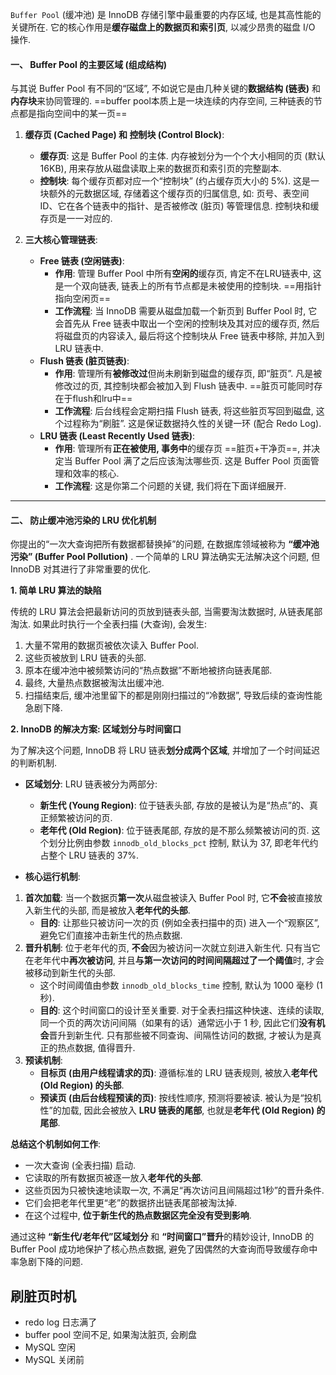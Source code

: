 `Buffer Pool` (缓冲池) 是 InnoDB 存储引擎中最重要的内存区域, 也是其高性能的关键所在. 它的核心作用是**缓存磁盘上的数据页和索引页**, 以减少昂贵的磁盘 I/O 操作.
#### 一、 Buffer Pool 的主要区域 (组成结构)

与其说 Buffer Pool 有不同的“区域”, 不如说它是由几种关键的**数据结构 (链表)** 和**内存块**来协同管理的.
==buffer pool本质上是一块连续的内存空间, 三种链表的节点都是指向空间中的某一页==
1.  **缓存页 (Cached Page) 和 控制块 (Control Block)**:
    * **缓存页**: 这是 Buffer Pool 的主体. 内存被划分为一个个大小相同的页 (默认 16KB), 用来存放从磁盘读取上来的数据页和索引页的完整副本.
    * **控制块**: 每个缓存页都对应一个“控制块” (约占缓存页大小的 5%). 这是一块额外的元数据区域, 存储着这个缓存页的归属信息, 如: 页号、表空间 ID、它在各个链表中的指针、是否被修改 (脏页) 等管理信息. 控制块和缓存页是一一对应的.

2.  **三大核心管理链表**:
    * **Free 链表 (空闲链表)**:
        * **作用**: 管理 Buffer Pool 中所有**空闲的**缓存页, 肯定不在LRU链表中, 这是一个双向链表, 链表上的所有节点都是未被使用的控制块. ==用指针指向空闲页==
        * **工作流程**: 当 InnoDB 需要从磁盘加载一个新页到 Buffer Pool 时, 它会首先从 Free 链表中取出一个空闲的控制块及其对应的缓存页, 然后将磁盘页的内容读入, 最后将这个控制块从 Free 链表中移除, 并加入到 LRU 链表中.
    * **Flush 链表 (脏页链表)**:
        * **作用**: 管理所有**被修改过**但尚未刷新到磁盘的缓存页, 即“脏页”. 凡是被修改过的页, 其控制块都会被加入到 Flush 链表中. ==脏页可能同时存在于flush和lru中==
        * **工作流程**: 后台线程会定期扫描 Flush 链表, 将这些脏页写回到磁盘, 这个过程称为“刷脏”. 这是保证数据持久性的关键一环 (配合 Redo Log).
    * **LRU 链表 (Least Recently Used 链表)**:
        * **作用**: 管理所有**正在被使用, 事务中**的缓存页 ==脏页+干净页==, 并决定当 Buffer Pool 满了之后应该淘汰哪些页. 这是 Buffer Pool 页面管理和效率的核心.
        * **工作流程**: 这是你第二个问题的关键, 我们将在下面详细展开.

---

#### 二、 防止缓冲池污染的 LRU 优化机制

你提出的“一次大查询把所有数据都替换掉”的问题, 在数据库领域被称为 **“缓冲池污染” (Buffer Pool Pollution)** . 一个简单的 LRU 算法确实无法解决这个问题, 但 InnoDB 对其进行了非常重要的优化.

**1. 简单 LRU 算法的缺陷**

传统的 LRU 算法会把最新访问的页放到链表头部, 当需要淘汰数据时, 从链表尾部淘汰. 如果此时执行一个全表扫描 (大查询), 会发生:
1.  大量不常用的数据页被依次读入 Buffer Pool.
2.  这些页被放到 LRU 链表的头部.
3.  原本在缓冲池中被频繁访问的“热点数据”不断地被挤向链表尾部.
4.  最终, 大量热点数据被淘汰出缓冲池.
5.  扫描结束后, 缓冲池里留下的都是刚刚扫描过的“冷数据”, 导致后续的查询性能急剧下降.

**2. InnoDB 的解决方案: 区域划分与时间窗口**

为了解决这个问题, InnoDB 将 LRU 链表**划分成两个区域**, 并增加了一个时间延迟的判断机制.

* **区域划分**:
    LRU 链表被分为两部分:
    * **新生代 (Young Region)**: 位于链表头部, 存放的是被认为是“热点”的、真正频繁被访问的页.
    * **老年代 (Old Region)**: 位于链表尾部, 存放的是不那么频繁被访问的页.
    这个划分比例由参数 `innodb_old_blocks_pct` 控制, 默认为 37, 即老年代约占整个 LRU 链表的 37%.

* **核心运行机制**:
1. **首次加载**: 当一个数据页**第一次**从磁盘被读入 Buffer Pool 时, 它**不会**被直接放入新生代的头部, 而是被放入**老年代的头部**.
	* **目的**: 让那些只被访问一次的页 (例如全表扫描中的页) 进入一个“观察区”, 避免它们直接冲击新生代的热点数据.
2. **晋升机制**: 位于老年代的页, **不会**因为被访问一次就立刻进入新生代. 只有当它在老年代中**再次被访问**, 并且**与第一次访问的时间间隔超过了一个阈值**时, 才会被移动到新生代的头部.
	* 这个时间阈值由参数 `innodb_old_blocks_time` 控制, 默认为 1000 毫秒 (1 秒).
	* **目的**: 这个时间窗口的设计至关重要. 对于全表扫描这种快速、连续的读取, 同一个页的两次访问间隔（如果有的话）通常远小于 1 秒, 因此它们**没有机会**晋升到新生代. 只有那些被不同查询、间隔性访问的数据, 才被认为是真正的热点数据, 值得晋升.
3. **预读机制**: 
	- **目标页 (由用户线程请求的页)**: 遵循标准的 LRU 链表规则, 被放入**老年代 (Old Region) 的头部**.
	- **预读页 (由后台线程预读的页)**: 按线性顺序, 预测将要被读. 被认为是“投机性”的加载, 因此会被放入 **LRU 链表的尾部**, 也就是**老年代 (Old Region) 的尾部**.
		

**总结这个机制如何工作**:

* 一次大查询 (全表扫描) 启动.
* 它读取的所有数据页被逐一放入**老年代的头部**.
* 这些页因为只被快速地读取一次, 不满足“再次访问且间隔超过1秒”的晋升条件.
* 它们会把老年代里更“老”的数据挤出链表尾部被淘汰掉.
* 在这个过程中, **位于新生代的热点数据区完全没有受到影响**.

通过这种 **“新生代/老年代”区域划分** 和 **“时间窗口”晋升**的精妙设计, InnoDB 的 Buffer Pool 成功地保护了核心热点数据, 避免了因偶然的大查询而导致缓存命中率急剧下降的问题.

## 刷脏页时机
- redo log 日志满了
- buffer pool 空间不足, 如果淘汰脏页, 会刷盘
- MySQL 空闲
- MySQL 关闭前